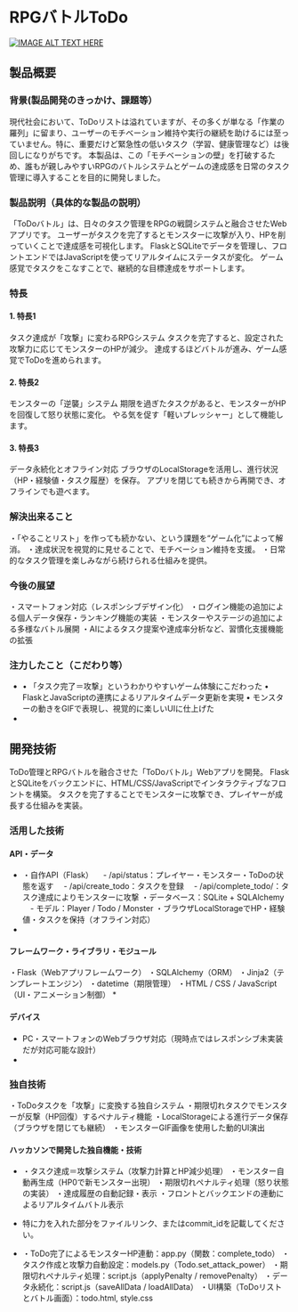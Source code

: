 # RPGバトルToDo

[![IMAGE ALT TEXT HERE](https://jphacks.com/wp-content/uploads/2025/05/JPHACKS2025_ogp.jpg)](https://www.youtube.com/watch?v=lA9EluZugD8)

## 製品概要
### 背景(製品開発のきっかけ、課題等）
現代社会において、ToDoリストは溢れていますが、その多くが単なる「作業の羅列」に留まり、ユーザーのモチベーション維持や実行の継続を助けるには至っていません。特に、重要だけど緊急性の低いタスク（学習、健康管理など）は後回しになりがちです。
本製品は、この「モチベーションの壁」を打破するため、誰もが親しみやすいRPGのバトルシステムとゲームの達成感を日常のタスク管理に導入することを目的に開発しました。
### 製品説明（具体的な製品の説明）
「ToDoバトル」は、日々のタスク管理をRPGの戦闘システムと融合させたWebアプリです。
ユーザーがタスクを完了するとモンスターに攻撃が入り、HPを削っていくことで達成感を可視化します。
FlaskとSQLiteでデータを管理し、フロントエンドではJavaScriptを使ってリアルタイムにステータスが変化。
ゲーム感覚でタスクをこなすことで、継続的な目標達成をサポートします。
### 特長
#### 1. 特長1
タスク達成が「攻撃」に変わるRPGシステム
タスクを完了すると、設定された攻撃力に応じてモンスターのHPが減少。
達成するほどバトルが進み、ゲーム感覚でToDoを進められます。
#### 2. 特長2
モンスターの「逆襲」システム
期限を過ぎたタスクがあると、モンスターがHPを回復して怒り状態に変化。
やる気を促す「軽いプレッシャー」として機能します。
#### 3. 特長3
データ永続化とオフライン対応
ブラウザのLocalStorageを活用し、進行状況（HP・経験値・タスク履歴）を保存。
アプリを閉じても続きから再開でき、オフラインでも遊べます。
### 解決出来ること
・「やることリスト」を作っても続かない、という課題を“ゲーム化”によって解消。
・達成状況を視覚的に見せることで、モチベーション維持を支援。
・日常的なタスク管理を楽しみながら続けられる仕組みを提供。
### 今後の展望
・スマートフォン対応（レスポンシブデザイン化）
・ログイン機能の追加による個人データ保存・ランキング機能の実装
・モンスターやステージの追加による多様なバトル展開
・AIによるタスク提案や達成率分析など、習慣化支援機能の拡張
### 注力したこと（こだわり等）
* •	「タスク完了＝攻撃」というわかりやすいゲーム体験にこだわった
	•	FlaskとJavaScriptの連携によるリアルタイムデータ更新を実現
	•	モンスターの動きをGIFで表現し、視覚的に楽しいUIに仕上げた
* 

## 開発技術
ToDo管理とRPGバトルを融合させた「ToDoバトル」Webアプリを開発。
FlaskとSQLiteをバックエンドに、HTML/CSS/JavaScriptでインタラクティブなフロントを構築。
タスクを完了することでモンスターに攻撃でき、プレイヤーが成長する仕組みを実装。
### 活用した技術
#### API・データ
*  ・自作API（Flask）
　- /api/status：プレイヤー・モンスター・ToDoの状態を返す
　- /api/create_todo：タスクを登録
　- /api/complete_todo/<id>：タスク達成によりモンスターに攻撃
・データベース：SQLite + SQLAlchemy
　- モデル：Player / Todo / Monster
・ブラウザLocalStorageでHP・経験値・タスクを保持（オフライン対応）
* 

#### フレームワーク・ライブラリ・モジュール
・Flask（Webアプリフレームワーク）
・SQLAlchemy（ORM）
・Jinja2（テンプレートエンジン）
・datetime（期限管理）
・HTML / CSS / JavaScript（UI・アニメーション制御）
* 

#### デバイス
* PC・スマートフォンのWebブラウザ対応（現時点ではレスポンシブ未実装だが対応可能な設計）
* 

### 独自技術
・ToDoタスクを「攻撃」に変換する独自システム
・期限切れタスクでモンスターが反撃（HP回復）するペナルティ機能
・LocalStorageによる進行データ保存（ブラウザを閉じても継続）
・モンスターGIF画像を使用した動的UI演出
#### ハッカソンで開発した独自機能・技術
* ・タスク達成＝攻撃システム（攻撃力計算とHP減少処理）
・モンスター自動再生成（HP0で新モンスター出現）
・期限切れペナルティ処理（怒り状態の実装）
・達成履歴の自動記録・表示
・フロントとバックエンドの連動によるリアルタイムバトル表示

* 特に力を入れた部分をファイルリンク、またはcommit_idを記載してください。
* ・ToDo完了によるモンスターHP連動：app.py（関数：complete_todo）
・タスク作成と攻撃力自動設定：models.py（Todo.set_attack_power）
・期限切れペナルティ処理：script.js（applyPenalty / removePenalty）
・データ永続化：script.js（saveAllData / loadAllData）
・UI構築（ToDoリストとバトル画面）：todo.html, style.css
